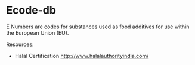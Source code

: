 # Ecode-db

E Numbers are codes for substances used as food additives for use within the European Union (EU).

Resources:
* Halal Certification http://www.halalauthorityindia.com/ 
